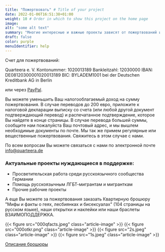 ```yaml
---
title: "Пожертвовать" # Title of your project
date: 2022-01-06T16:51:38+01:00
weight: 10 # Order in which to show this project on the home page
image:
alt: "some alt text"
summary: "Многие интересные и важные проекты зависят от пожертвований и не могут быть реализованы без них. Мы благодарим Вас за поддержку и интерес к нашей работе."
draft: false
color: purple
menuIdentifier: help
---
```


Счет для пожертвований:

Quarteera e. V.
Kontonummer: 1020013189
Bankleitzahl: 12030000
IBAN: DE08120300001020013189
BIC: BYLADEM1001
bei der Deutschen Kreditbank AG in Berlin	 

или через [PayPal](https://www.paypal.com/donate?token=WBSPy2Ayix_z_rjfm_nEIX2nirYZjX17oWpIyzqMfBdWDYStJdsSohFQKcmQJ2z8mLISY1McFkikX19e).

Вы можете уменьшить Ваш налогооблагаемый доход на сумму пожертвования. В случае переводов до 200 евро, приложите к налоговой декларации выписку со счета (или любой другой документ подтверждающий перевод) и распечатанное подтверждение, которое Вы найдете в конце страницы. В случае перевода большей суммы, сообщите нам пожалуйста Ваш почтовый адрес, и мы вышлем необходимые документы по почте. Мы так же примем регулярные или вещественные пожертвования. Свяжитесь в этом случае с нами.

По всем вопросам Вы можете связаться с нами по электронной почте [info@quarteera.de](mailto:info@quarteera.de)

### Актуальные проекты нуждающиеся в поддержке:

- Просветительская работа среди русскоязычного сообщества Германии
- Помощь русскоязычным ЛГБТ-мигрантам и мигранткам
- Прочие рабочие проекты

А еще Вы можете за пожертвования заказать Квартирную брошюру "Мифы и факты о геях, лесбиянках и бисексуалах" (104 страницы на русском языке), наши открытки и наклейки или наши браслеты ВЗАИМОПОДДЕРЖКА.

{{< figure src="000qfacts.jpeg" class="article-image" >}}
{{< figure src="000otkr.png" class="article-image" >}}
{{< figure src="2s.jpeg" class="article-image" >}}
{{< figure src="1s.jpeg" class="article-image" >}}

[Описание брошюры](http://www.quarteera.de/blog/broshura)
